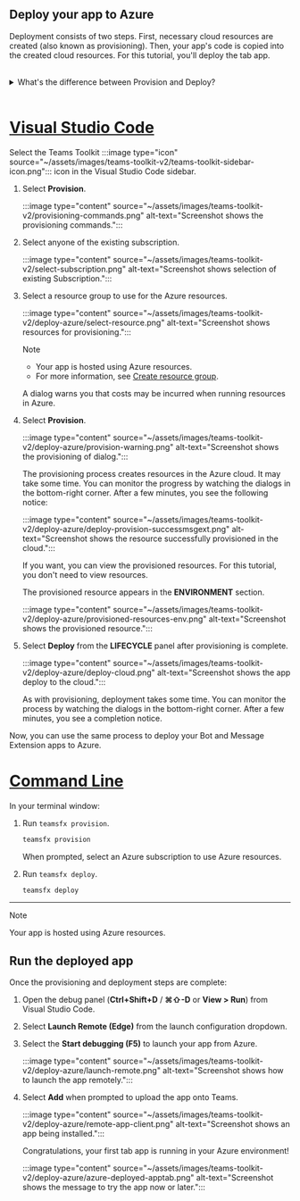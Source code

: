 ## Deploy your app to Azure

Deployment consists of two steps. First, necessary cloud resources are created (also known as provisioning). Then, your app's code is copied into the created cloud resources. For this tutorial, you'll deploy the tab app.
<br>
<br>
<details>
<summary>What's the difference between Provision and Deploy?</summary>
<br>
The <b>Provision</b> step creates resources in Azure and Microsoft 365 for your app, but no code (HTML, CSS, JavaScript, etc.) is copied to the resources. The <b>Deploy</b> step copies the code for your app to the resources you created during the provision step. It's common to deploy multiple times without provisioning new resources. Since the provision step can take some time to complete, it's separate from the deployment step.
</details>
<br>

   # [Visual Studio Code](#tab/vscode)

   Select the Teams Toolkit :::image type="icon" source="~/assets/images/teams-toolkit-v2/teams-toolkit-sidebar-icon.png"::: icon in the Visual Studio Code sidebar.

   1. Select **Provision**.

      :::image type="content" source="~/assets/images/teams-toolkit-v2/provisioning-commands.png" alt-text="Screenshot shows the provisioning commands.":::

   1. Select anyone of the existing subscription.

      :::image type="content" source="~/assets/images/teams-toolkit-v2/select-subscription.png" alt-text="Screenshot shows selection of existing Subscription.":::

   1. Select a resource group to use for the Azure resources.

      :::image type="content" source="~/assets/images/teams-toolkit-v2/deploy-azure/select-resource.png" alt-text="Screenshot shows resources for provisioning.":::

      > [!NOTE]
      >
      > * Your app is hosted using Azure resources.
      > * For more information, see [Create resource group](/azure/azure-resource-manager/management/manage-resource-groups-portal).

      A dialog warns you that costs may be incurred when running resources in Azure.

   1. Select **Provision**.

      :::image type="content" source="~/assets/images/teams-toolkit-v2/deploy-azure/provision-warning.png" alt-text="Screenshot shows the provisioning of dialog.":::

      The provisioning process creates resources in the Azure cloud. It may take some time. You can monitor the progress by watching the dialogs in the bottom-right corner. After a few minutes, you see the following notice:

      :::image type="content" source="~/assets/images/teams-toolkit-v2/deploy-azure/deploy-provision-successmsgext.png" alt-text="Screenshot shows the resource successfully provisioned in the cloud.":::

      If you want, you can view the provisioned resources. For this tutorial, you don't need to view resources.

      The provisioned resource appears in the **ENVIRONMENT** section.

      :::image type="content" source="~/assets/images/teams-toolkit-v2/deploy-azure/provisioned-resources-env.png" alt-text="Screenshot shows the provisioned resource.":::

   1. Select **Deploy** from the **LIFECYCLE** panel after provisioning is complete.

      :::image type="content" source="~/assets/images/teams-toolkit-v2/deploy-azure/deploy-cloud.png" alt-text="Screenshot shows the app deploy to the cloud.":::

      As with provisioning, deployment takes some time. You can monitor the process by watching the dialogs in the bottom-right corner. After a few minutes, you see a completion notice.

   Now, you can use the same process to deploy your Bot and Message Extension apps to Azure.

   # [Command Line](#tab/cli)

   In your terminal window:

   1. Run `teamsfx provision`.

      ``` bash
      teamsfx provision
      ```

      When prompted, select an Azure subscription to use Azure resources.

   1. Run `teamsfx deploy`.

      ``` bash
      teamsfx deploy
      ```

---

> [!NOTE]
> Your app is hosted using Azure resources.

## Run the deployed app

Once the provisioning and deployment steps are complete:

1. Open the debug panel (**Ctrl+Shift+D** / **⌘⇧-D** or **View > Run**) from Visual Studio Code.
1. Select **Launch Remote (Edge)** from the launch configuration dropdown.
1. Select the **Start debugging (F5)** to launch your app from Azure.

   :::image type="content" source="~/assets/images/teams-toolkit-v2/deploy-azure/launch-remote.png" alt-text="Screenshot shows how to launch the app remotely.":::

1. Select **Add** when prompted to upload the app onto Teams.

   :::image type="content" source="~/assets/images/teams-toolkit-v2/deploy-azure/remote-app-client.png" alt-text="Screenshot shows an app being installed.":::

    Congratulations, your first tab app is running in your Azure environment!

   :::image type="content" source="~/assets/images/teams-toolkit-v2/deploy-azure/azure-deployed-apptab.png" alt-text="Screenshot shows the message to try the app now or later.":::

